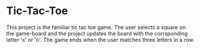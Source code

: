 # Tic-Tac-Toe
This project is the familiar tic tac toe game. The user selects a square on the game-board and the project updates the board
with the corrsponding letter 'x' or 'o'. The game ends when the user matches three letters in a row.
